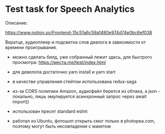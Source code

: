 # Test task for Speech Analytics

Описание:

https://www.notion.so/Frontend-15c51a6c59a1480e974d74e0bc6ef038

Вкратце, аудиоплеер и подсветка слов диалога в зависимости от времени проигрывания.

* можно сделать билд, уже собранный лежит здесь, для быстрого просмотра: https://места.me/test/index.html

* для девелопа достаточно yarn install и yarn start

* в качестве управления стейтом использована redux-saga

* из-за CORS политики Amazon, аудиофайл берется из облака, а json - локально, лишь эмулируется асинхронный запрос через await import()

* использован пресет standard eslint

* работал из Ubuntu, фотошоп открыть смог только в photopea.com, поэтому могут быть несовпадения c макетом
